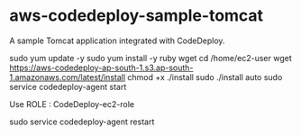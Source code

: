 # aws-codedeploy-sample-tomcat
A sample Tomcat application integrated with CodeDeploy. 


sudo yum update -y
sudo yum install -y ruby wget
cd /home/ec2-user
wget https://aws-codedeploy-ap-south-1.s3.ap-south-1.amazonaws.com/latest/install
chmod +x ./install
sudo ./install auto
sudo service codedeploy-agent start

Use ROLE : CodeDeploy-ec2-role

sudo service codedeploy-agent restart
